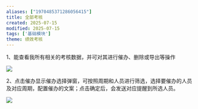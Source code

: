 ```yaml
---
aliases: ["1970485371286056415"]
title: 全部考核
created: 2025-07-15
modified: 2025-07-15
tags: ['基础模块']
theme: 绩效考核
---
```


1、能查看我所有相关的考核数据，并可对其进行催办、删除或导出等操作

![](https://myhelpdoc.oss-cn-heyuan.aliyuncs.com/mdimages/29560ebf91714692eb18d7cd270074fc.jpg)

2、点击催办显示催办选择弹窗，可按照周期和人员进行筛选，选择要催办的人员及对应周期，配置催办的文案；点击确定后，会发送对应提醒到所选人员。

![](https://myhelpdoc.oss-cn-heyuan.aliyuncs.com/mdimages/4bed5f9a9768cab04ab1511928ee2eea.jpg)

